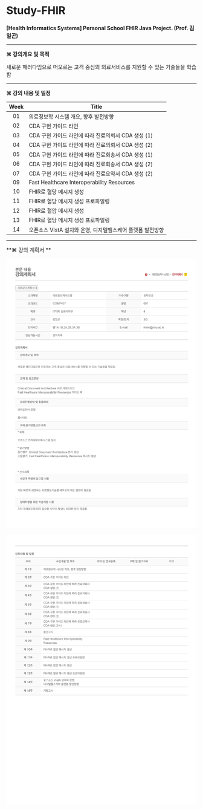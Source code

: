 # Study-FHIR

**[Health Informatics Systems] Personal School FHIR Java Project. (Prof. 김일곤)**

* * *

**⌘ 강의개요 및 목적**


새로운 패러다임으로 떠오르는 고객 중심의 의료서비스를 지원할 수 있는 기술들을 학습함

* * *

**⌘ 강의 내용 및 일정**

|Week|Title|
|:--:|------------------------------------------|
|01|  의료정보학 시스템 개요, 향후 발전방향|
|02|  CDA 구현 가이드 라인|
|03|  CDA 구현 가이드 라인에 따라 진료의뢰서 CDA 생성 (1)|
|04|  CDA 구현 가이드 라인에 따라 진료의뢰서 CDA 생성 (2)|
|05|  CDA 구현 가이드 라인에 따라 진료회송서 CDA 생성 (1)|
|06|  CDA 구현 가이드 라인에 따라 진료회송서 CDA 생성 (2)|
|07|  CDA 구현 가이드 라인에 따라 진료요약서 CDA 생성 (2)|	
|09|  Fast Healthcare Interoperability Resources|
|10|  FHIR로 혈당 메시지 생성|
|11|  FHIR로 혈당 메시지 생성 프로파일링|
|12|  FHIR로 혈압 메시지 생성|
|13|  FHIR로 혈당 메시지 생성 프로파일링|
|14|  오픈소스 VIstA 설치와 운영, 디지텔헬스케어 플랫폼 발전방향|

* * *

**⌘ 강의 계획서 **

![Alt text](https://github.com/ChangYeop-Yang/Study-FHIR/blob/master/Course%20Info%201.jpg)

![Alt text](https://github.com/ChangYeop-Yang/Study-FHIR/blob/master/Course%20Info%202.jpg)
